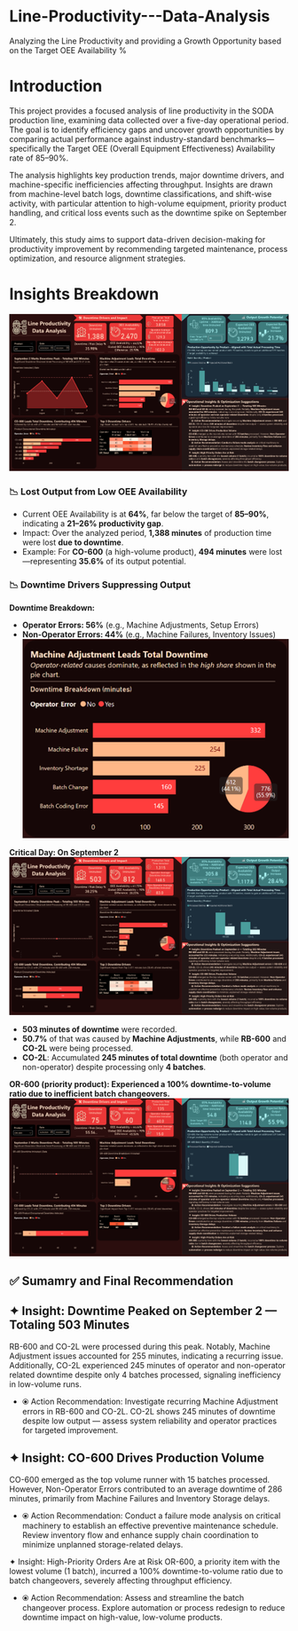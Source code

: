 # Line-Productivity---Data-Analysis
Analyzing the Line Productivity and providing a Growth Opportunity based on the Target OEE Availability % 


# Introduction
This project provides a focused analysis of line productivity in the SODA production line, examining data collected over a five-day operational period. The goal is to identify efficiency gaps and uncover growth opportunities by comparing actual performance against industry-standard benchmarks—specifically the Target OEE (Overall Equipment Effectiveness) Availability rate of 85–90%.

The analysis highlights key production trends, major downtime drivers, and machine-specific inefficiencies affecting throughput. Insights are drawn from machine-level batch logs, downtime classifications, and shift-wise activity, with particular attention to high-volume equipment, priority product handling, and critical loss events such as the downtime spike on September 2.

Ultimately, this study aims to support data-driven decision-making for productivity improvement by recommending targeted maintenance, process optimization, and resource alignment strategies.




# Insights Breakdown
![Line_Productivity_Dashboard](Assets/Line_Productivity_Dashboard.png)

### 📉 Lost Output from Low OEE Availability
- Current OEE Availability is at **64%**, far below the target of **85–90%**, indicating a **21–26% productivity gap**.
- Impact: Over the analyzed period, **1,388 minutes** of production time were lost **due to downtime**.
- Example: For **CO-600** (a high-volume product), **494 minutes** were lost—representing **35.6%** of its output potential.

### 📉 Downtime Drivers Suppressing Output
**Downtime Breakdown:**
- **Operator Errors: 56%** (e.g., Machine Adjustments, Setup Errors)
- **Non-Operator Errors: 44%** (e.g., Machine Failures, Inventory Issues)
![Downtime_Breakdown](Assets/Downtime_breakdown.png)

**Critical Day: On September 2**
![September2_Dashboard](Assets/September2_breakdown.png)
- **503 minutes of downtime** were recorded.
- **50.7%** of that was caused by **Machine Adjustments**, while **RB-600** and **CO-2L** were being processed.
- **CO-2L**: Accumulated **245 minutes of total downtime** (both operator and non-operator) despite processing only **4 batches**.

**OR-600 (priority product): Experienced a 100% downtime-to-volume ratio due to inefficient batch changeovers.**
![OR600](Assets/OR600_Breakdown.png)


## ✅ Sumamry and Final Recommendation
## ✦ Insight: Downtime Peaked on September 2 — Totaling 503 Minutes
RB-600 and CO-2L were processed during this peak. Notably, Machine Adjustment issues accounted for 255 minutes, indicating a recurring issue. Additionally, CO-2L experienced 245 minutes of operator and non-operator related downtime despite only 4 batches processed, signaling inefficiency in low-volume runs.
- ⦿ Action Recommendation: Investigate recurring Machine Adjustment errors in RB-600 and 	CO-2L. CO-2L shows 245 minutes of downtime despite low output — assess system reliability and operator practices for targeted improvement.


## ✦ Insight: CO-600 Drives Production Volume 
CO-600 emerged as the top volume runner with 15 batches processed. However, Non-Operator Errors contributed to an average downtime of 286 minutes, primarily from Machine Failures and Inventory Storage delays.
- ⦿ Action Recommendation: Conduct a failure mode analysis on critical machinery to establish an effective preventive maintenance schedule. Review inventory flow and enhance supply chain coordination to minimize unplanned storage-related delays.


✦ Insight: High-Priority Orders Are at Risk
OR-600, a priority item with the lowest volume (1 batch), incurred a 100% downtime-to-volume ratio due to batch changeovers, severely affecting throughput efficiency.
- ⦿ Action Recommendation: Assess and streamline the batch changeover process. Explore automation or process redesign to reduce downtime impact on high-value, low-volume products.



